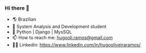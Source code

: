 ### Hi there 👋

- 🌎 Brazilian
- 📖 System Analysis and Development student
- 🐍 Python | Django | MysSQL 
- 📫 How to reach me: hugooli.ramos@gmail.com
- 👨‍💼 Linkedin: https://www.linkedin.com/in/hugooliveiraramos/

